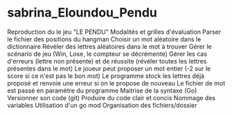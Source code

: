 # sabrina_Eloundou_Pendu
Reproduction du le jeu "LE PENDU"
Modalités et grilles d'évaluation
Parser le fichier des positions du hangman
Choisir un mot aléatoire dans le dictionnaire
Révéler des lettres aléatoires dans le mot à trouver
Gérer le scénario de jeu (Win, Lose, le compteur se décrémente)
Gérer les cas d'erreurs (lettre non présente) et de réussite (révéler toutes les lettres présentes dans le mot)
Le joueur peut proposer un mot entier (-2 sur le score si ce n'est pas le bon mot)
Le programme stock les lettres déjà proposé et renvoie une erreur si on le propose de nouveau
Le fichier de mot est passé en paramètre du programme
Maitrise de la syntaxe (Go)
Versionner son code (git)
Produire du code clair et concis
Nommage des variables
Utilisation d'un go mod
Organisation des fichiers/dossier
